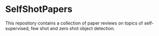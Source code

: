 # SelfShotPapers
This repository contains a collection of paper reviews on topics of self-supervised, few shot and zero shot object detection.
